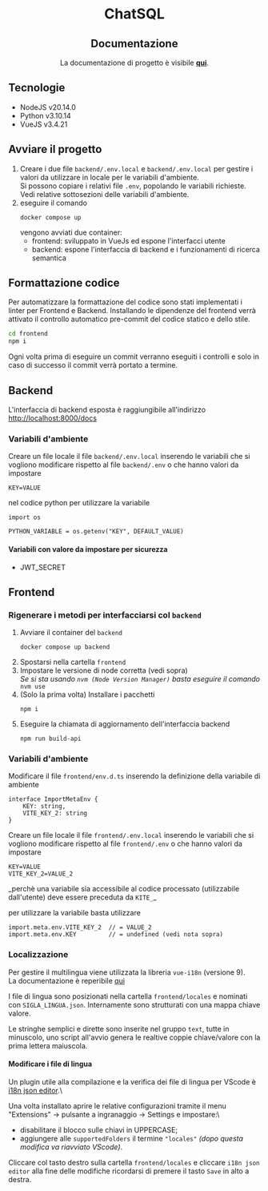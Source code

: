 <h1 align="center">ChatSQL</h1>
<h2 align="center">Documentazione</h2>
<p align="center">La documentazione di progetto è visibile <a href="https://github.com/Argo-swe/Docs" target="_blank"><b>qui</b></a>.</p>

## Tecnologie

- NodeJS v20.14.0
- Python v3.10.14
- VueJS v3.4.21

## Avviare il progetto

1. Creare i due file `backend/.env.local` e `backend/.env.local` per gestire i valori da utilizzare in locale per le variabili d'ambiente.\
   Si possono copiare i relativi file `.env`, popolando le variabili richieste.\
   Vedi relative sottosezioni delle variabili d'ambiente.
1. eseguire il comando
   ```
   docker compose up
   ```
   vengono avviati due container:
   - frontend: sviluppato in VueJs ed espone l'interfacci utente
   - backend: espone l'interfaccia di backend e i funzionamenti di ricerca semantica

## Formattazione codice

Per automatizzare la formattazione del codice sono stati implementati i linter per Frontend e Backend.
Installando le dipendenze del frontend verrà attivato il controllo automatico pre-commit del codice statico e dello stile.
```bash
cd frontend
npm i
```
Ogni volta prima di eseguire un commit verranno eseguiti i controlli e solo in caso di successo il commit verrà portato a termine.

## Backend

L'interfaccia di backend esposta è raggiungibile all'indirizzo [http://localhost:8000/docs](http://localhost:8000/docs)

### Variabili d'ambiente

Creare un file locale il file `backend/.env.local` inserendo le variabili che si vogliono modificare rispetto al file `backend/.env` o che hanno valori da impostare

```
KEY=VALUE
```

nel codice python per utilizzare la variabile

```
import os

PYTHON_VARIABLE = os.getenv("KEY", DEFAULT_VALUE)
```

#### Variabili con valore da impostare per sicurezza

- JWT_SECRET

## Frontend

### Rigenerare i metodi per interfacciarsi col `backend`

1. Avviare il container del `backend`
   ```
   docker compose up backend
   ```
1. Spostarsi nella cartella `frontend`
1. Impostare le versione di node corretta (vedi sopra)\
    _Se si sta usando `nvm (Node Version Manager)` basta eseguire il comando_
   `    nvm use`
1. (Solo la prima volta) Installare i pacchetti
   ```
   npm i
   ```
1. Eseguire la chiamata di aggiornamento dell'interfaccia backend
   ```
   npm run build-api
   ```

### Variabili d'ambiente

Modificare il file `frontend/env.d.ts` inserendo la definizione della variabile di ambiente

```
interface ImportMetaEnv {
    KEY: string,
    VITE_KEY_2: string
}
```

Creare un file locale il file `frontend/.env.local` inserendo le variabili che si vogliono modificare rispetto al file `frontend/.env` o che hanno valori da impostare

```
KEY=VALUE
VITE_KEY_2=VALUE_2
```

_perchè una variabile sia accessibile al codice processato (utilizzabile dall'utente) deve essere preceduta da `KITE_`\_

per utilizzare la variabile basta utilizzare

```
import.meta.env.VITE_KEY_2  // = VALUE_2
import.meta.env.KEY         // = undefined (vedi nota sopra)
```

### Localizzazione

Per gestire il multilingua viene utilizzata la libreria `vue-i18n` (versione 9).\
La documentazione è reperibile [qui](https://vue-i18n.intlify.dev/guide/essentials/started.html)

I file di lingua sono posizionati nella cartella `frontend/locales` e nominati con `SIGLA_LINGUA.json`. Internamente sono strutturati con una mappa chiave valore.

Le stringhe semplici e dirette sono inserite nel gruppo `text`, tutte in minuscolo, uno script all'avvio genera le realtive coppie chiave/valore con la prima lettera maiuscola.

#### Modificare i file di lingua

Un plugin utile alla compilazione e la verifica dei file di lingua per VScode è [i18n json editor](https://marketplace.visualstudio.com/items?itemName=thibault-vanderseypen.i18n-json-editor).\

Una volta installato aprire le relative configurazioni tramite il menu "Extensions" -> pulsante a ingranaggio -> Settings e impostare:\

- disabilitare il blocco sulle chiavi in UPPERCASE;
- aggiungere alle `supportedFolders` il termine `"locales"` _(dopo questa modifica va riavviato VScode)_.

Cliccare col tasto destro sulla cartella `frontend/locales` e cliccare `i18n json editor` alla fine delle modifiche ricordarsi di premere il tasto `Save` in alto a destra.
